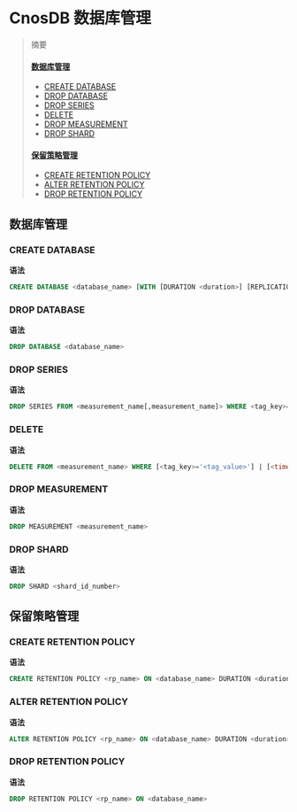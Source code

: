 # CnosDB 数据库管理

> 摘要
> #### [数据库管理](#数据库管理)
>- [CREATE DATABASE](#create-database)
>- [DROP DATABASE](#drop-database)
>- [DROP SERIES](#drop-series)
>- [DELETE](#delete)
>- [DROP MEASUREMENT](#drop-measurement)
>- [DROP SHARD](#drop-shard)
>#### [保留策略管理](保留策略管理)
>- [CREATE RETENTION POLICY](#create-retention-policy)
>- [ALTER RETENTION POLICY](#alter-retention-policy)
>- [DROP RETENTION POLICY](#drop-retention-policy)

## 数据库管理

### CREATE DATABASE

**语法**
```sql
CREATE DATABASE <database_name> [WITH [DURATION <duration>] [REPLICATION <n>] [SHARD DURATION <duration>] [NAME <rp-name>]]
```

### DROP DATABASE

**语法**
```sql
DROP DATABASE <database_name>
```

### DROP SERIES
**语法**
```sql
DROP SERIES FROM <measurement_name[,measurement_name]> WHERE <tag_key>='<tag_value>'
```

### DELETE
**语法**
```sql
DELETE FROM <measurement_name> WHERE [<tag_key>='<tag_value>'] | [<time interval>]
```

### DROP MEASUREMENT
**语法**
```sql
DROP MEASUREMENT <measurement_name>
```
### DROP SHARD
**语法**
```sql
DROP SHARD <shard_id_number>
```

## 保留策略管理

### CREATE RETENTION POLICY
**语法**
```sql
CREATE RETENTION POLICY <rp_name> ON <database_name> DURATION <duration> REPLICATION <n> [SHARD DURATION <duration>] [DEFAULT]
```
### ALTER RETENTION POLICY
**语法**
```sql
ALTER RETENTION POLICY <rp_name> ON <database_name> DURATION <duration> REPLICATION <n> SHARD DURATION <duration> DEFAULT
```

### DROP RETENTION POLICY
**语法**
```sql
DROP RETENTION POLICY <rp_name> ON <database_name>

```